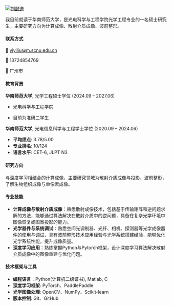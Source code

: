 [![刘懿逸](https://img.shields.io/badge/刘懿逸-github-blue?logo=github)](https://github.com/yiyiliu0415)

我目前就读于华南师范大学，是光电科学与工程学院光学工程专业的一名硕士研究生，主要研究方向为计算成像、散射介质成像、波前整形。

#### 联系方式  
📧 yiyiliu@m.scnu.edu.cn

📱 13724854769

📍 广州市

#### 教育背景  
**华南师范大学**, 光学工程硕士学位 (2024.09 – 2027.06)  

- 光电科学与工程学院


- 目前为准研二学生

**华南师范大学**, 光电信息科学与工程学士学位 (2020.09 – 2024.06) 

- **平均绩点**: 3.78/5.00
- **专业排名**: 10/124
- **语言水平**: CET-6, JLPT N3

#### 研究方向  
与深度学习相结合的计算成像，主要研究领域为散射介质成像与投影、波前整形，了解生物组织成像与单像素成像。

#### 专业技能

- **计算成像与散射介质成像**：熟悉散射成像技术，包括基于传输矩阵和逆问题求解的方法，能够通过算法解决在散射介质中的逆问题，具备在复杂光学环境中图像恢复或图案投影的能力。
- **光学器件与系统调试**：熟悉空间光调制器、光纤、相机、探测器等光学成像器件的使用与调试，具有波前整形技术应用经验与光学系统搭建经验，能够优化光学系统性能，提升成像质量。
- **深度学习应用**：熟练掌握Python与Pytorch框架，设计深度学习算法解决散射介质成像中的图像重建与优化问题。

#### **技术框架与工具**

- **编程语言**：Python(计算机二级证书), Matlab, C
- **深度学习框架**: PyTorch、PaddlePaddle
- **光学图像处理**: OpenCV、NumPy、Scikit-learn
- **版本控制**: Git、GitHub